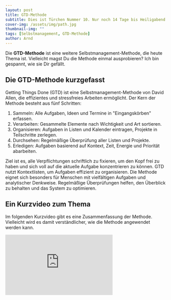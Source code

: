 ```yaml
---
layout: post
title: GTD-Methode
subtitle: Dies ist Türchen Nummer 10. Nur noch 14 Tage bis Heiligabend!
cover-img: /assets/img/path.jpg
thumbnail-img: ""
tags: [Selbstmanagement, GTD-Methode]
author: Arnd
---
```


Die **GTD-Methode** ist eine weitere Selbstmanagement-Methode, die heute Thema ist. Vielleicht magst Du die Methode einmal ausprobieren? Ich bin gespannt, wie sie Dir gefällt.

## Die GTD-Methode kurzgefasst

Getting Things Done (GTD) ist eine Selbstmanagement-Methode von David Allen, die effizientes und stressfreies Arbeiten ermöglicht. Der Kern der Methode besteht aus fünf Schritten:

1. Sammeln: Alle Aufgaben, Ideen und Termine in "Eingangskörben" erfassen.
2. Verarbeiten: Gesammelte Elemente nach Wichtigkeit und Art sortieren.
3. Organisieren: Aufgaben in Listen und Kalender eintragen, Projekte in Teilschritte zerlegen.
4. Durchsehen: Regelmäßige Überprüfung aller Listen und Projekte.
5. Erledigen: Aufgaben basierend auf Kontext, Zeit, Energie und Priorität abarbeiten.

Ziel ist es, alle Verpflichtungen schriftlich zu fixieren, um den Kopf frei zu haben und sich voll auf die aktuelle Aufgabe konzentrieren zu können. GTD nutzt Kontextlisten, um Aufgaben effizient zu organisieren. Die Methode eignet sich besonders für Menschen mit vielfältigen Aufgaben und analytischer Denkweise. Regelmäßige Überprüfungen helfen, den Überblick zu behalten und das System zu optimieren.

## Ein Kurzvideo zum Thema

Im folgenden Kurzvideo gibt es eine Zusammenfassung der Methode. Vielleicht wird es damit verständlicher, wie die Methode angewendet werden kann.

<iframe width="336" height="189" src="https://www.youtube.com/embed/gCswMsONkwY?si=kGnxCKNtVqPgLenQ" title="YouTube video player" frameborder="0" allow="accelerometer; autoplay; clipboard-write; encrypted-media; gyroscope; picture-in-picture; web-share" referrerpolicy="strict-origin-when-cross-origin" allowfullscreen></iframe>